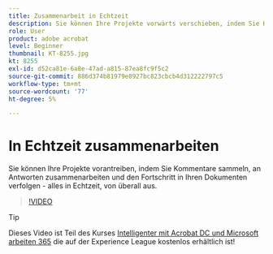```yaml
---
title: Zusammenarbeit in Echtzeit
description: Sie können Ihre Projekte vorwärts verschieben, indem Sie Kommentare sammeln, an Antworten zusammenarbeiten und den Fortschritt in Ihren Dokumenten verfolgen - alles in Echtzeit, von überall aus und überall.
role: User
product: adobe acrobat
level: Beginner
thumbnail: KT-8255.jpg
kt: 8255
exl-id: d52ca81e-6a8e-47ad-a815-87ea8fc9f5c2
source-git-commit: 886d374b81979e8927bc823cbcb4d312222797c5
workflow-type: tm+mt
source-wordcount: '77'
ht-degree: 5%

---
```


# In Echtzeit zusammenarbeiten

Sie können Ihre Projekte vorantreiben, indem Sie Kommentare sammeln, an Antworten zusammenarbeiten und den Fortschritt in Ihren Dokumenten verfolgen - alles in Echtzeit, von überall aus.

>[!VIDEO](https://video.tv.adobe.com/v/337500?hidetitle=true)

>[!TIP]
>
>Dieses Video ist Teil des Kurses [Intelligenter mit Acrobat DC und Microsoft arbeiten 365](https://experienceleague.adobe.com/?recommended=Acrobat-U-1-2021.microsoft365) die auf der Experience League kostenlos erhältlich ist!
